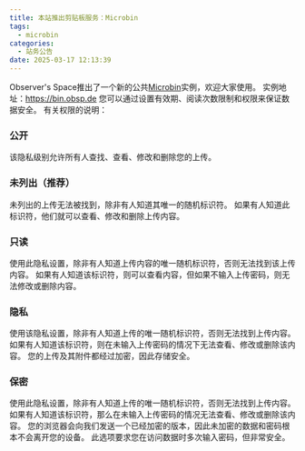 ```yaml
---
title: 本站推出剪贴板服务：Microbin
tags:
  - microbin
categories:
  - 站务公告
date: 2025-03-17 12:13:39
---
```

Observer's Space推出了一个新的公共[Microbin](https://microbin.eu/)实例，欢迎大家使用。
实例地址：https://bin.obsp.de
您可以通过设置有效期、阅读次数限制和权限来保证数据安全。
有关权限的说明：
### 公开
该隐私级别允许所有人查找、查看、修改和删除您的上传。
### 未列出（推荐）
未列出的上传无法被找到，除非有人知道其唯一的随机标识符。 如果有人知道此标识符，他们就可以查看、修改和删除上传内容。
### 只读
使用此隐私设置，除非有人知道上传内容的唯一随机标识符，否则无法找到该上传内容。 如果有人知道该标识符，则可以查看内容，但如果不输入上传密码，则无法修改或删除内容。
### 隐私
使用该隐私设置，除非有人知道上传的唯一随机标识符，否则无法找到上传内容。 如果有人知道该标识符，则在未输入上传密码的情况下无法查看、修改或删除该内容。 您的上传及其附件都经过加密，因此存储安全。 
### 保密
使用此隐私设置，除非有人知道上传的唯一随机标识符，否则无法找到上传内容。 如果有人知道该标识符，那么在未输入上传密码的情况无法查看、修改或删除该内容。 您的浏览器会向我们发送一个已经加密的版本，因此未加密的数据和密码根本不会离开您的设备。 此选项要求您在访问数据时多次输入密码，但非常安全。